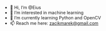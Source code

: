 - 👋 Hi, I’m @Eius
- 👀 I’m interested in machine learning
- 🌱 I’m currently learning Python and OpenCV
- 📫 Reach me here: zacikmarek@gmail.com

<!---
Eius/Eius is a ✨ special ✨ repository because its `README.md` (this file) appears on your GitHub profile.
You can click the Preview link to take a look at your changes.
--->

